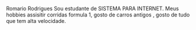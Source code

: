 Romario Rodrigues Sou estudante de SISTEMA PARA INTERNET.
Meus hobbies
assisitir corridas formula 1, 
gosto de carros antigos ,
gosto de tudo que tem alta velocidade. 